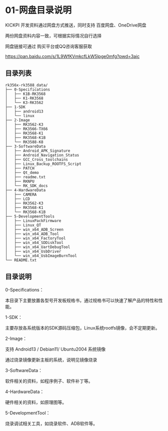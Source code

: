 # 01-网盘目录说明

KICKPI 开发资料通过网盘方式推送，同时支持 百度网盘、OneDrive网盘

两份网盘资料内容一致，可根据实际情况自行选择

网盘链接可通过 购买平台或QQ咨询客服获取

https://pan.baidu.com/s/1L9WfKVmkcfLkW5lpge0mfg?pwd=3aic



## 目录列表

```
rk356x-rk3588_data/
├── 0-Specifications
│   ├── K1B-RK3568
│   ├── K1-RK3568
│   └── K3-RK3562
├── 1-SDK
│   ├── android13
│   └── linux
├── 2-Image
│   ├── RK3562-K3
│   ├── RK3566-TX66
│   ├── RK3568-K1
│   ├── RK3568-K1B
│   └── RK3588-K8
├── 3-SoftwareData
│   ├── Android_APK_Signature
│   ├── Android_Navigation_Status
│   ├── GCC_Cross_toolchains
│   ├── Linux_Backup_ROOTFS_Script
│   ├── PATCH
│   ├── Qt_demo
│   ├── readme.txt
│   ├── RKNPU
│   └── RK_SDK_docs
├── 4-HardwareData
│   ├── CAMERA
│   ├── LCD
│   ├── RK3562-K3
│   ├── RK3568-K1
│   └── RK3568-K1B
├── 5-DevelopmentTools
│   ├── LinuxPackFirmware
│   ├── Linux_QT
│   ├── win_x64_ADB_Screen
│   ├── win_x64_ADB_Tool
│   ├── win_x64_FactoryTool
│   ├── win_x64_SDDiskTool
│   ├── win_x64_UartDebugTool
│   ├── win_x64_UsbDriver
│   └── win_x64_UsbImageBurnTool
└── README.txt
```

## 目录说明

0-Specifications：

本目录下主要放置各型号开发板规格书，通过规格书可以快速了解产品的特性和性能。



1-SDK：

主要存放各系统版本的SDK源码压缩包，Linux系统rootfs镜像，会不定期更新。



2-Image：

支持 Android13 / Debian11/ Ubuntu2004 系统镜像

通过烧录镜像更新主板的系统，说明见镜像烧录



3-SoftwareData：

软件相关的资料，如程序例子、软件补丁等。



4-HardwareData：

硬件相关的资料，如原理图等。



5-DevelopmentTool：

烧录调试相关工具，如烧录软件、ADB软件等。

